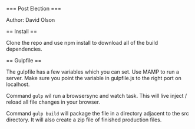 === Post Election ===

Author: David Olson

== Install ==

Clone the repo and use npm install to download all of the build dependencies. 

== Gulpfile ==

The gulpfile has a few variables which you can set. Use MAMP to run a server. Make sure you point the variable in gulpfile.js to the right port on localhost.

Command `gulp` wil run a browsersync and watch task. This will live inject / reload all file changes in your browser. 

Command `gulp build` will package the file in a directory adjacent to the src directory. It will also create a zip file of finished production files.